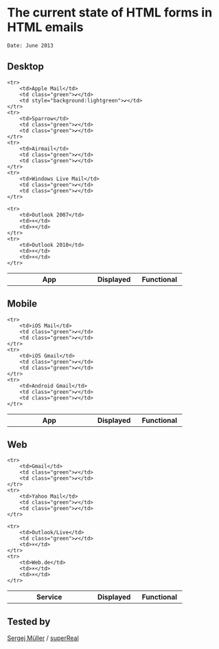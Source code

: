 <style>
th {
    width: 90px
}
th:first-child {
    width: 180px;
}
td:not(:first-child) {
    text-align: center;
}
.green {
    background: lightgreen;
}
</style>

The current state of HTML forms in HTML emails
================================
`Date: June 2013`


Desktop
-------------

<table>
	<tr>
		<th>App</th>
		<th>Displayed</th>
		<th>Functional</th>
	</tr>

	<tr>
		<td>Apple Mail</td>
		<td class="green">✔</td>
		<td style="background:lightgreen">✔</td>
	</tr>
	<tr>
		<td>Sparrow</td>
		<td class="green">✔</td>
		<td class="green">✔</td>
	</tr>
	<tr>
		<td>Airmail</td>
		<td class="green">✔</td>
		<td class="green">✔</td>
	</tr>
	<tr>
		<td>Windows Live Mail</td>
		<td class="green">✔</td>
		<td class="green">✔</td>
	</tr>

	<tr>
		<td>Outlook 2007</td>
		<td>×</td>
		<td>×</td>
	</tr>
	<tr>
		<td>Outlook 2010</td>
		<td>×</td>
		<td>×</td>
	</tr>
</table>


Mobile
-------------

<table>
	<tr>
		<th>App</th>
		<th>Displayed</th>
		<th>Functional</th>
	</tr>

	<tr>
		<td>iOS Mail</td>
		<td class="green">✔</td>
		<td class="green">✔</td>
	</tr>
	<tr>
		<td>iOS Gmail</td>
		<td class="green">✔</td>
		<td class="green">✔</td>
	</tr>
	<tr>
		<td>Android Gmail</td>
		<td class="green">✔</td>
		<td class="green">✔</td>
	</tr>
</table>


Web
-------------

<table>
	<tr>
		<th>Service</th>
		<th>Displayed</th>
		<th>Functional</th>
	</tr>

	<tr>
		<td>Gmail</td>
		<td class="green">✔</td>
		<td class="green">✔</td>
	</tr>
	<tr>
		<td>Yahoo Mail</td>
		<td class="green">✔</td>
		<td class="green">✔</td>
	</tr>

	<tr>
		<td>Outlook/Live</td>
		<td class="green">✔</td>
		<td>×</td>
	</tr>
	<tr>
		<td>Web.de</td>
		<td>×</td>
		<td>×</td>
	</tr>
</table>

## Tested by
[Sergej Müller](https://github.com/sergejmueller) / [superReal](http://superreal.de)